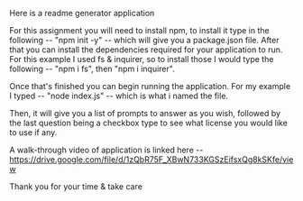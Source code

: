 Here is a readme generator application

For this assignment you will need to install npm, to install it type in the following -- "npm init -y" -- which will give you a package.json file. After that you can install the dependencies required for your application to run. For this example I used fs & inquirer, so to install those I would type the following -- "npm i fs", then "npm i inquirer".

Once that's finished you can begin running the application. For my example I typed -- "node index.js" -- which is what i named the file.

Then, it will give you a list of prompts to answer as you wish, followed by the last question being a checkbox type to see what license you would like to use if any.

A walk-through video of application is linked here  -- https://drive.google.com/file/d/1zQbR75F_XBwN733KGSzEifsxQg8kSKfe/view

Thank you for your time & take care
